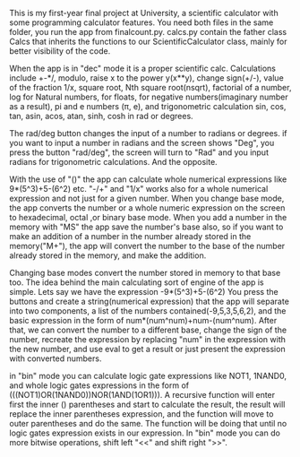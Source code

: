 This is my first-year final project at University, a scientific calculator with some programming calculator features. 
You need both files in the same folder, you run the app from finalcount.py. calcs.py contain the father class Calcs that inherits the functions to our ScientificCalculator class, mainly for better visibility of the code.

When the app is in "dec" mode it is a proper scientific calc.
Calculations include +-*/, modulo, raise x to the power y(x**y), change sign(+/-), value of the fraction 1/x,  square root, Nth square root(nsqrt), factorial of a number, log for Natural numbers, for floats, for negative numbers(imaginary number as a result), pi and e numbers (π, e), and trigonometric calculation sin, cos, tan, asin, acos, atan, sinh, cosh in rad or degrees.

The rad/deg button changes the input of a number to radians or degrees.
if you want to input a number in radians and the screen shows "Deg", you press the button "rad/deg", the screen will turn to "Rad" and you input radians for trigonometric calculations. And the opposite.

With the use of "()" the app can calculate whole numerical expressions like 9*(5^3)+5-(6^2) etc.
"-/+" and "1/x" works also for a whole numerical expression and not just for a given number. 
When you change base mode, the app converts the number or a whole numeric expression on the screen to hexadecimal, octal ,or binary base mode.
When you add a number in the memory with "MS" the app save the number's base also, so if you want to make an addition of a number in the number already stored in the memory("M+"),
the app will convert the number to the base of the number already stored in the memory, and make the addition.

Changing base modes convert the number stored in memory to that base too.
The idea behind the main calculating sort of engine of the app is simple.
Lets say we have the expression -9*(5^3)+5-(6^2)
You press the buttons and create a string(numerical expression) that the app will separate into two components, a list of the numbers contained(-9,5,3,5,6,2), and the basic expression in the form of num*(num^num)+num-(num^num).
After that, we can convert the number to a different base, change the sign of the number, recreate the expression by replacing "num" in the expression with the new number, and use eval to get a result or just present the expression with converted numbers.

in "bin" mode you can calculate logic gate expressions like NOT1, 1NAND0, and whole logic gates expressions in the form of (((NOT1)OR(1NAND0))NOR(1AND(1OR1))).
A recursive function will enter first the inner () parentheses and start to calculate the result, the result will replace the inner parentheses expression, and the function will move to outer parentheses and do the same.
The function will be doing that until no logic gates expression exists in our expression.
In "bin" mode you can do more bitwise operations, shift left "<<" and shift right ">>".
